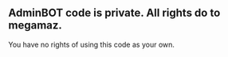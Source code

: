 ## AdminBOT code is private. All rights do to megamaz.
You have no rights of using this code as your own.
